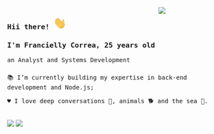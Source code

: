 <img align="right" width="30%" src="https://media4.giphy.com/media/xT1XGzXhVgWRLN1Cco/giphy.gif?cid=ecf05e477nwek5k4cjd14k1qwfrszwt25mjywimb48n5igsz&rid=giphy.gif"/>

### <samp>Hii there! <img src="https://raw.githubusercontent.com/ABSphreak/ABSphreak/master/gifs/Hi.gif" width="30px" /></samp>

### <kbd> I'm Francielly Correa, 25 years old </kbd>

<kbd>an Analyst and Systems Development </kbd>

###

 <samp> 📚 I’m currently building my expertise in back-end development and Node.js; </samp>

 <samp> ♥ I love deep conversations 🤯, animals 🐕 and the sea 🌊. </samp>
 
##

<img src="https://img.shields.io/badge/-JS-yellow" /> <img src="https://img.shields.io/badge/-Node-green" />

<!-- 
**Franciellycs/Franciellycs** is a ✨ _special_ ✨ repository because its `README.md` (this file) appears on your GitHub profile.

Here are some ideas to get you started:

- 🔭 I’m currently working on ...
- 🌱 I’m currently learning ...
- 👯 I’m looking to collaborate on ...
- 🤔 I’m looking for help with ...
- 💬 Ask me about ...
- 📫 How to reach me: ...
- 😄 Pronouns: ...
- ⚡ Fun fact: ...
-->
